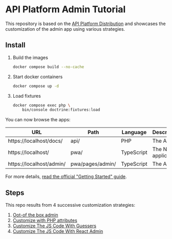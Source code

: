 # API Platform Admin Tutorial

This repository is based on the [API Platform Distribution](https://api-platform.com/docs/distribution/) and showcases the customization of the admin app using various strategies.

## Install

1. Build the images

    ```bash
    docker compose build --no-cache
    ```

2. Start docker containers

    ```bash
    docker compose up -d
    ```

3. Load fixtures

    ```bash
    docker compose exec php \
        bin/console doctrine:fixtures:load
    ```

You can now browse the apps:

| URL                          | Path            | Language   | Description           |
|------------------------------|-----------------|------------|-----------------------|
| https://localhost/docs/      | api/            | PHP        | The API               |
| https://localhost/           | pwa/            | TypeScript | The Next.js application |
| https://localhost/admin/     | pwa/pages/admin/| TypeScript | The Admin             |

For more details, [read the official "Getting Started" guide](https://api-platform.com/docs/distribution/).

## Steps

This repo results from 4 successive customization strategies:

1. [Oot-of the box admin](https://github.com/fzaninotto/api-platform-distrib/tree/a3bd07fec14111fa2da753d28350c5726b6b2563)
2. [Customize with PHP attributes](https://github.com/fzaninotto/api-platform-distrib/tree/72404e2faf09065edfe374c7467eee1527d0b287)
3. [Customize The JS Code With Guessers](https://github.com/fzaninotto/api-platform-distrib/tree/0e9bba2e7ca15a4b50463c5a9be8007809977d2a)
4. [Customize The JS Code With React Admin](https://github.com/fzaninotto/api-platform-distrib/tree/cb439d6b7c9c39faa01eec0c34280ce3e27a0d7b)
